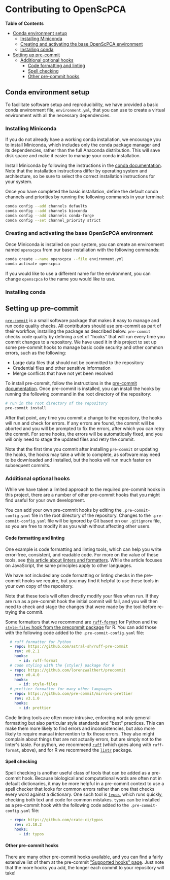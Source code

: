 # Contributing to OpenScPCA

**Table of Contents**
- [Conda environment setup](#conda-environment-setup)
  - [Installing Miniconda](#installing-miniconda)
  - [Creating and activating the base OpenScPCA environment](#creating-and-activating-the-base-openscpca-environment)
  - [Installing conda](#installing-conda)
- [Setting up pre-commit](#setting-up-pre-commit)
  - [Additional optional hooks](#additional-optional-hooks)
    - [Code formatting and linting](#code-formatting-and-linting)
    - [Spell checking](#spell-checking)
    - [Other pre-commit hooks](#other-pre-commit-hooks)

## Conda environment setup

To facilitate software setup and reproducibility, we have provided a basic conda environment file, `environment.yml`, that you can use to create a virtual environment with all the necessary dependencies.

### Installing Miniconda

If you do not already have a working conda installation, we encourage you to install Miniconda, which includes only the conda package manager and its dependencies, rather than the full Anaconda distribution.
This will save disk space and make it easier to manage your conda installation.

Install Miniconda by following the instructions in the [conda documentation](https://docs.anaconda.com/free/miniconda/#quick-command-line-install).
Note that the installation instructions differ by operating system and architecture, so be sure to select the correct installation instructions for your system.

Once you have completed the basic installation, define the default conda channels and priorities by running the following commands in your terminal:

```bash
conda config --add channels defaults
conda config --add channels bioconda
conda config --add channels conda-forge
conda config --set channel_priority strict
```


### Creating and activating the base OpenScPCA environment

Once Miniconda is installed on your system, you can create an environment named `openscpca` from our base installation with the following commands:

```bash
conda create --name openscpca --file environment.yml
conda activate openscpca
```

If you would like to use a different name for the environment, you can change `openscpca` to the name you would like to use.


### Installing conda

## Setting up pre-commit

[`pre-commit`](https://pre-commit.com) is a small software package that makes it easy to manage and run code quality checks.
All contributors should use pre-commit as part of their workflow, installing the package as described below.
`pre-commit` checks code quality by defining a set of "hooks" that will run every time you commit changes to a repository.
We have used it in this project to set up some pre-commit hooks to manage basic code security and other common errors, such as the following:
- Large data files that should not be committed to the repository
- Credential files and other sensitive information
- Merge conflicts that have not yet been resolved

To install pre-commit, follow the instructions in the [pre-commit documentation](https://pre-commit.com/#install).
Once pre-commit is installed, you can install the hooks by running the following command in the root directory of the repository:

```bash
# run in the root directory of the repository
pre-commit install
```


After that point, any time you commit a change to the repository, the hooks will run and check for errors.
If any errors are found, the commit will be aborted and you will be prompted to fix the errors, after which you can retry the commit.
For some hooks, the errors will be automatically fixed, and you will only need to stage the updated files and retry the commit.

Note that the first time you commit after installing `pre-commit` or updating the hooks, the hooks may take a while to complete, as software may need to be downloaded and installed, but the hooks will run much faster on subsequent commits.

### Additional optional hooks

While we have taken a limited approach to the required pre-commit hooks in this project, there are a number of other pre-commit hooks that you might find useful for your own development.

You can add your own pre-commit hooks by editing the `.pre-commit-config.yaml` file in the root directory of the repository.
Changes to the `.pre-commit-config.yaml` file will be ignored by Git based on our `.gitignore` file, so you are free to modify it as you wish without affecting other users.

#### Code formatting and linting

One example is code formatting and linting tools, which can help you write error-free, consistent, and readable code.
For more on the value of these tools, see [this article about linters and formatters](https://www.freecodecamp.org/news/using-prettier-and-jslint/).
While the article focuses on JavaScript, the same principles apply to other languages.

We have not included any code formatting or linting checks in the pre-commit hooks we require, but you may find it helpful to use these tools in your own copy of the repository.

Note that these tools will often directly modify your files when run.
If they are run as a pre-commit hook the initial commit will fail, and you will then need to check and stage the changes that were made by the tool before re-trying the commit.


Some formatters that we recommend are [`ruff-format`](https://docs.astral.sh/ruff/formatter/) for Python and the [`style-files` hook from the precommit package](https://lorenzwalthert.github.io/precommit/articles/available-hooks.html#style-files) for R.
You can add those with the following code added to the `.pre-commit-config.yaml` file:

```yaml
  # ruff formatter for Python
  - repo: https://github.com/astral-sh/ruff-pre-commit
    rev: v0.2.1
    hooks:
      - id: ruff-format
  # code styling with the {styler} package for R
  - repo: https://github.com/lorenzwalthert/precommit
    rev: v0.4.0
    hooks:
      - id: style-files
  # prettier formatter for many other languages
  - repo: https://github.com/pre-commit/mirrors-prettier
    rev: v3.1.0
    hooks:
      - id: prettier
```

Code linting tools are often more intrusive, enforcing not only general formatting but also particular style standards and "best" practices.
This can make them more likely to find errors and inconsistencies, but also more likely to require manual intervention to fix those errors.
They also might complain about things that are not actually errors, but are simply not to the linter's taste.
For python, we recommend [`ruff`](https://docs.astral.sh/ruff/) (which goes along with `ruff-format`, above), and for R we recommend the [`lintr`](https://lintr.r-lib.org) package.


#### Spell checking

Spell checking is another useful class of tools that can be added as a pre-commit hook.
Because biological and computational words are often not in default dictionaries, it may be more helpful in a pre-commit context to use a spell checker that looks for common errors rather than one that checks every word against a dictionary.
One such tool is [`typos`](https://github.com/crate-ci/typos), which runs quickly, checking both text and code for common mistakes.
 `typos` can be installed as a pre-commit hook with the following code added to the `.pre-commit-config.yaml` file:

```yaml
  - repo: https://github.com/crate-ci/typos
    rev: v1.18.2
    hooks:
      - id: typos
```

#### Other pre-commit hooks

There are many other pre-commit hooks available, and you can find a fairly extensive list of them at the pre-commit ["Supported hooks" page](https://pre-commit.com/hooks.html).
Just note that the more hooks you add, the longer each commit to your repository will take!
